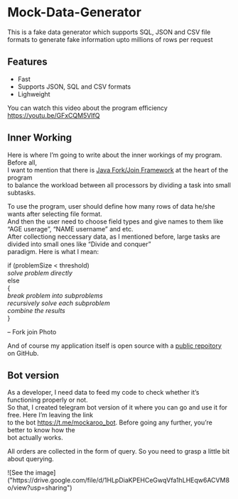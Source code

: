 <h1 class="code-line" data-line-start=0 data-line-end=1 ><a id="MockDataGenerator_0"></a>Mock-Data-Generator</h1>
<p class="has-line-data" data-line-start="3" data-line-end="5">This is a fake data generator which supports SQL, JSON and CSV file<br>
formats to generate fake information upto millions of rows per request</p>
<h2 class="code-line" data-line-start=6 data-line-end=7 ><a id="Features_6"></a>Features</h2>
<ul>
<li class="has-line-data" data-line-start="8" data-line-end="9">Fast</li>
<li class="has-line-data" data-line-start="9" data-line-end="10">Supports JSON, SQL and CSV formats</li>
<li class="has-line-data" data-line-start="10" data-line-end="11">Lighweight</li>
</ul>
<p class="has-line-data" data-line-start="13" data-line-end="14">You can watch this video about the program efficiency <a href="https://youtu.be/GFxCQM5VIfQ">https://youtu.be/GFxCQM5VIfQ</a></p>
<h2 class="code-line" data-line-start=17 data-line-end=18 ><a id="Inner_Working_17"></a>Inner Working</h2>
<p class="has-line-data" data-line-start="19" data-line-end="22">Here is where I’m going to write about the inner workings of my program. Before all,<br>
I want to mention that there is  <a href="https://docs.oracle.com/javase/tutorial/essential/concurrency/forkjoin.html">Java Fork/Join Framework</a> at the heart of the program<br>
to balance the workload between all processors by dividing a task into small subtasks.</p>
<p class="has-line-data" data-line-start="23" data-line-end="27">To use the program, user should define how  many rows of data he/she wants after selecting file format.<br>
And then the user need to choose field types and give names to them like “AGE userage”, “NAME username” and etc.<br>
After collectiong neccessary data, as I mentioned before, large tasks are divided into small ones like “Divide and conquer”<br>
paradigm. Here is what I mean:</p>



<p class="has-line-data" data-line-start="5" data-line-end="13">if (problemSize &lt; threshold)<br>
  <i>solve problem directly</i><br>
else<br>
{<br>
<i>break problem into subproblems<br>
recursively solve each subproblem<br>
  combine the results</i><br>
}</p>



<p class="has-line-data" data-line-start="28" data-line-end="29">– Fork join Photo</p>
<p class="has-line-data" data-line-start="30" data-line-end="32">And of course my application itself is open source with a <a href="https://github.com/OtabekEshpulatov/mock-data-generator">public repoitory</a><br>
on GitHub.</p>
<h2 class="code-line" data-line-start=33 data-line-end=34 ><a id="Bot_version_33"></a>Bot version</h2>
<p class="has-line-data" data-line-start="35" data-line-end="39">As a developer, I need data to feed my code to check whether it’s functioning properly or not.<br>
So that, I created telegram bot version of it where you can go and use it for free. Here I’m leaving the link<br>
to the bot <a href="https://t.me/mockaroo_bot">https://t.me/mockaroo_bot</a>. Before going any further, you’re better to know how the<br>
bot actually works.</p>
<p class="has-line-data" data-line-start="40" data-line-end="41">All orders are collected in the form of query. So you need to grasp a little bit about querying.</p>
![See the image]("https://drive.google.com/file/d/1HLpDiaKPEHCeGwqVfa1hLHEqw6ACVM8o/view?usp=sharing")
